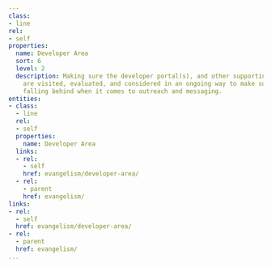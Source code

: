 ```yaml
---
class:
- line
rel:
- self
properties:
  name: Developer Area
  sort: 6
  level: 2
  description: Making sure the developer portal(s), and other supporting destinations
    are visited, evaluated, and considered in an ongoing way to make sure they aren't
    falling behind when it comes to outreach and messaging.
entities:
- class:
  - line
  rel:
  - self
  properties:
    name: Developer Area
  links:
  - rel:
    - self
    href: evangelism/developer-area/
  - rel:
    - parent
    href: evangelism/
links:
- rel:
  - self
  href: evangelism/developer-area/
- rel:
  - parent
  href: evangelism/
...
```

